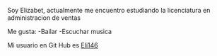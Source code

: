 Soy Elizabet, actualmente me encuentro estudiando la licenciatura en administracion de ventas

Me gusta:
-Bailar
-Escuchar musica

Mi usuario en Git Hub es [Eli146](https://github.com/Eli146)